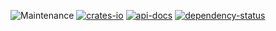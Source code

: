 ![Maintenance](https://img.shields.io/badge/maintenance-actively--developed-brightgreen.svg)
[![crates-io](https://img.shields.io/crates/v/{{crate}}.svg)](https://crates.io/crates/{{crate}})
[![api-docs](https://docs.rs/{{crate}}/badge.svg)](https://docs.rs/{{crate}})
[![dependency-status](https://deps.rs/repo/github/BartMassey/{{crate}}/status.svg)](https://deps.rs/repo/github/BartMassey/{{crate}})


